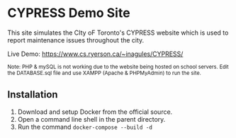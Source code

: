 # CYPRESS Demo Site
This site simulates the  CIty oF Toronto's CYPRESS website which is used to report maintenance issues throughout the city.

Live Demo: https://www.cs.ryerson.ca/~inagules/CYPRESS/

<sub>Note: PHP & mySQL is not working due to the website being hosted on school servers.
Edit the DATABASE.sql file and use XAMPP (Apache & PHPMyAdmin) to run the site.</sub>

## Installation
1. Download and setup Docker from the official source.
2. Open a command line shell in the parent directory.
3. Run the command `docker-compose --build -d`
